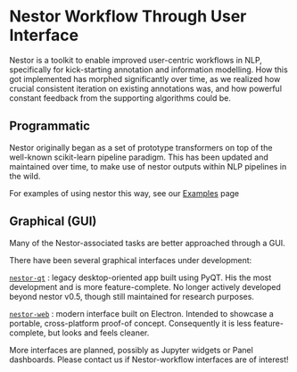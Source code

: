 # Nestor Workflow Through User Interface

Nestor is a toolkit to enable  improved user-centric workflows in NLP, specifically for kick-starting annotation and information modelling. 
How this got implemented has morphed significantly over time, as we realized how crucial consistent iteration on existing annotations was, and how powerful constant feedback from the supporting algorithms could be. 

## Programmatic 
Nestor originally began as a set of prototype transformers on top of the well-known scikit-learn pipeline paradigm. 
This has been updated and maintained over time, to make use of nestor outputs within NLP pipelines in the wild. 

For examples of using nestor this way, see our [Examples](examples) page

## Graphical (GUI)
Many of the Nestor-associated tasks are better approached through a GUI. 

There have been several graphical interfaces under development:

[`nestor-qt`](https://github.com/usnistgov/nestor-qt)
:    legacy desktop-oriented app built using PyQT. His the most development and is more feature-complete. No longer actively developed beyond nestor v0.5, though still maintained for research purposes. 
  
[`nestor-web`](https://github.com/usnistgov/nestor-web)
:   modern interface built on Electron. Intended to showcase a portable, cross-platform proof-of concept. Consequently it is less feature-complete, but looks and feels cleaner. 


More interfaces are planned, possibly as Jupyter widgets or Panel dashboards. 
Please contact us if Nestor-workflow interfaces are of interest!


